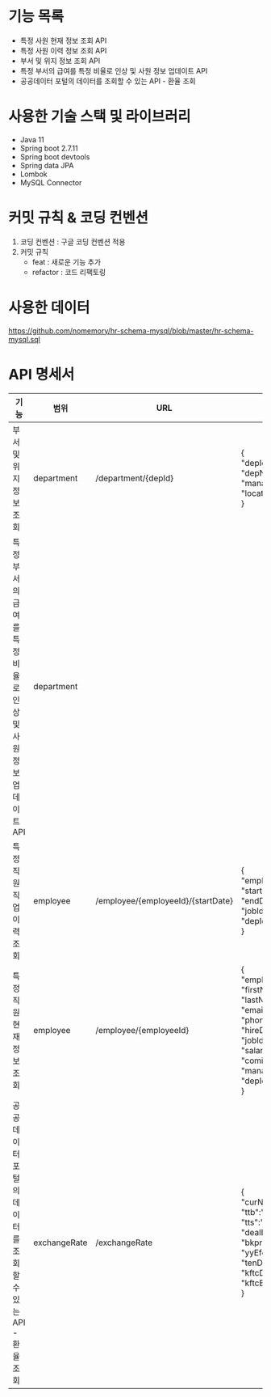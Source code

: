 # 기능 목록
- 특정 사원 현재 정보 조회 API
- 특정 사원 이력 정보 조회 API
- 부서 및 위지 정보 조회 API
- 특정 부서의 급여를 특정 비율로 인상 및 사원 정보 업데이트 API
- 공공데이터 포털의 데이터를 조회할 수 있는 API - 환율 조회 

# 사용한 기술 스택 및 라이브러리
- Java 11
- Spring boot 2.7.11
- Spring boot devtools
- Spring data JPA
- Lombok
- MySQL Connector

# 커밋 규칙 & 코딩 컨벤션
1) 코딩 컨벤션 : 구글 코딩 컨벤션 적용
2) 커밋 규칙
    - feat : 새로운 기능 추가
    - refactor : 코드 리팩토링

# 사용한 데이터
https://github.com/nomemory/hr-schema-mysql/blob/master/hr-schema-mysql.sql

# API 명세서
| 기능                                    | 범위           | URL                                | 응답 예시                                                                                                                                                                                                                                                             |
|---------------------------------------|--------------|------------------------------------|-------------------------------------------------------------------------------------------------------------------------------------------------------------------------------------------------------------------------------------------------------------------|
| 부서 및 위지정보 조회                          | department   | /department/{depId}                | {<br/>"depId":"int"<br/>"depName":"String"<br/>"managerId":"int"<br/>"locationId":"int"<br/>}                                                                                                                                                                     |
| 특정 부서의 급여를 특정 비율로 인상 및 사원 정보 업데이트 API | department   |                                    |
| 특정 직원 직업이력 조회                         | employee     | /employee/{employeeId}/{startDate} | {<br/>"emplyeeId":"int"<br/>"startDate":"Date"<br/>"endDate":"Date"<br/>"jobId":"String"<br/>"depId":"int"<br/>}                                                                                                                                                        |
| 특정 직원 현재정보 조회                         | employee     | /employee/{employeeId}             | {<br/>"employeeId":"int"<br/>"firstName":"String"<br/>"lastName":"String"<br/>"email":"String"<br/>"phoneNumber":"int"<br/>"hireDate":"Date"<br/>"jobId":"String"<br/>"salary":"Double"<br/>"comissionPct":"Double"<br/>"managerId":"int"<br/>"depId":"int"<br/>} |
| 공공데이터 포털의 데이터를 조회할 수 있는 API - 환율 조회   | exchangeRate | /exchangeRate                      | {<br/>"curNm":"String"<br/>"ttb":"String"<br/>"tts":"String"<br/>"dealBasR":"String"<br/>"bkpr":"String"<br/>"yyEfeeR":"String"<br/>"tenDdEfreeR":"String"<br/>"kftcDealBasR":"String"<br/>"kftcBkpr":"String"<br/>}                                              |

